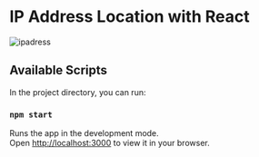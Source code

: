 # IP Address Location with React 

![ipadress](https://user-images.githubusercontent.com/110597975/209094916-02adb90f-42ff-413f-b76d-35c7d7707395.png)


## Available Scripts

In the project directory, you can run:

### `npm start`

Runs the app in the development mode.\
Open [http://localhost:3000](http://localhost:3000) to view it in your browser.

